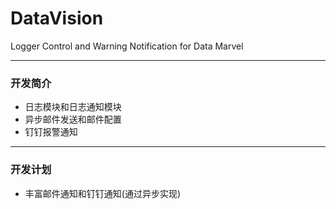 # DataVision
Logger Control and Warning Notification for Data Marvel

---

<h3 id="DevInfo">开发简介</h3>

* 日志模块和日志通知模块
* 异步邮件发送和邮件配置
* 钉钉报警通知

---

<h3 id="DevPlan">开发计划</h3>

* 丰富邮件通知和钉钉通知(通过异步实现)